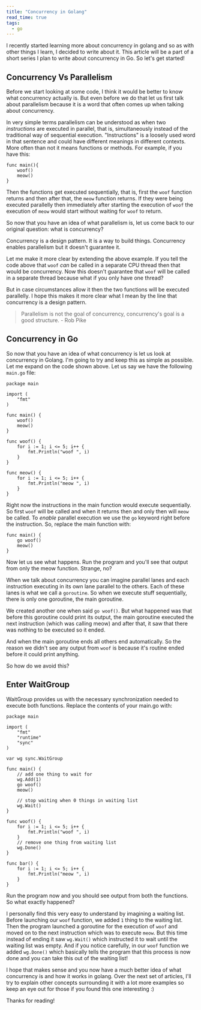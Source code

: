```yaml
---
title: "Concurrency in Golang"
read_time: true
tags:
  - go
---
```


I recently started learning more about concurrency in golang and so as with other things I learn, I decided to write about it. This article will be a part of a short series I plan to write about concurrency in Go. So let's get started!

## Concurrency Vs Parallelism

Before we start looking at some code, I think it would be better to know what concurrency actually is. But even before we do that let us first talk about parallelism because it is a word that often comes up when talking about concurrency. 

In very simple terms parallelism can be understood as when two *instructions* are executed in parallel, that is, simultaneously instead of the traditional way of sequential execution. "Instructions" is a loosely used word in that sentence and could have different meanings in different contexts. More often than not it means functions or methods. For example,  if you have this:

```
func main(){
    woof()
    meow()
}
``` 
Then the functions get executed sequentially, that is, first the `woof` function returns and then after that, the `meow` function returns. If they were being executed parallelly then immediately after starting the execution of `woof` the execution of `meow` would start without waiting for `woof` to return.

So now that you have an idea of what parallelism is, let us come back to our original question: what is concurrency?

Concurrency is a design pattern. It is a way to build things. Concurrency enables parallelism but it doesn't guarantee it. 

Let me make it more clear by extending the above example. If you tell the code above that `woof` *can* be called in a separate CPU thread then that would be concurrency. Now this doesn't guarantee that `woof` will be called in a separate thread because what if you only have one thread? 

But in case circumstances allow it then the two functions will be executed parallelly. I hope this makes it more clear what I mean by the line that concurrency is a design pattern.

> Parallelism is not the goal of concurrency, concurrency's goal is a good structure. - Rob Pike

## Concurrency in Go

So now that you have an idea of what concurrency is let us look at concurrency in Golang. I'm going to try and keep this as simple as possible. Let me expand on the code shown above. Let us say we have the following `main.go` file:

```
package main

import (
	"fmt"
)

func main() {
	woof()
	meow()
}

func woof() {
	for i := 1; i <= 5; i++ {
		fmt.Println("woof ", i)
	}
}

func meow() {
	for i := 1; i <= 5; i++ {
		fmt.Println("meow ", i)
	}
}
```

Right now the instructions in the main function would execute sequentially. So first `woof` will be called and when it returns then and only then will `meow` be called. To *enable* parallel execution we use the `go` keyword right before the instruction. So, replace the main function with:

```
func main() {
	go woof()
	meow()
}
```

Now let us see what happens. Run the program and you'll see that output from only the meow function. Strange, no?

When we talk about concurrency you can imagine parallel lanes and each instruction executing in its own lane parallel to the others. Each of these lanes is what we call a `goroutine`. So when we execute stuff sequentially, there is only one goroutine, the main goroutine.

We created another one when said `go woof()`. But what happened was that before this goroutine could print its output, the main goroutine executed the next instruction (which was calling meow) and after that, it saw that there was nothing to be executed so it ended.

And when the main goroutine ends all others end automatically. So the reason we didn't see any output from `woof` is because it's routine ended before it could print anything.

So how do we avoid this?

## Enter WaitGroup

WaitGroup provides us with the necessary synchronization needed to execute both functions. Replace the contents of your main.go with:

```
package main

import (
	"fmt"
	"runtime"
	"sync"
)

var wg sync.WaitGroup

func main() {
	// add one thing to wait for
	wg.Add(1)
	go woof()
	meow()

	// stop waiting when 0 things in waiting list
	wg.Wait()
}

func woof() {
	for i := 1; i <= 5; i++ {
		fmt.Println("woof ", i)
	}
	// remove one thing from waiting list
	wg.Done()
}

func bar() {
	for i := 1; i <= 5; i++ {
		fmt.Println("meow ", i)
	}
}
```

Run the program now and you should see output from both the functions. So what exactly happened?

I personally find this very easy to understand by imagining a waiting list. Before launching our `woof` function, we added `1` thing to the waiting list. Then the program launched a goroutine for the execution of `woof` and moved on to the next instruction which was to execute `meow`. But this time instead of ending it saw `wg.Wait()` which instructed it to wait until the waiting list was empty. And if you notice carefully, in our `woof` function we added `wg.Done()` which basically tells the program that this process is now done and you can take this out of the waiting list!

I hope that makes sense and you now have a much better idea of what concurrency is and how it works in golang. Over the next set of articles, I'll try to explain other concepts surrounding it with a lot more examples so keep an eye out for those if you found this one interesting :)

Thanks for reading!